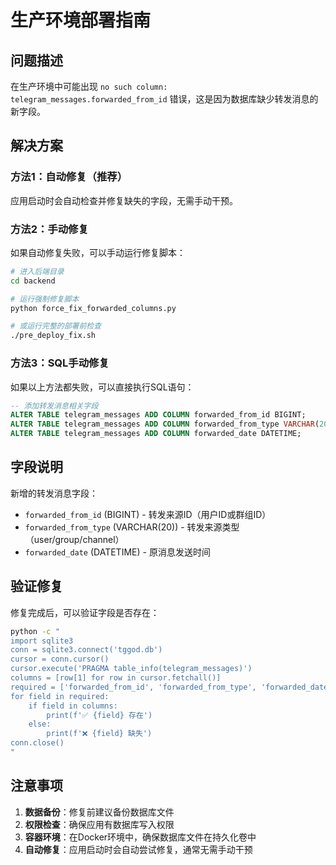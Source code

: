 # 生产环境部署指南

## 问题描述
在生产环境中可能出现 `no such column: telegram_messages.forwarded_from_id` 错误，这是因为数据库缺少转发消息的新字段。

## 解决方案

### 方法1：自动修复（推荐）
应用启动时会自动检查并修复缺失的字段，无需手动干预。

### 方法2：手动修复
如果自动修复失败，可以手动运行修复脚本：

```bash
# 进入后端目录
cd backend

# 运行强制修复脚本
python force_fix_forwarded_columns.py

# 或运行完整的部署前检查
./pre_deploy_fix.sh
```

### 方法3：SQL手动修复
如果以上方法都失败，可以直接执行SQL语句：

```sql
-- 添加转发消息相关字段
ALTER TABLE telegram_messages ADD COLUMN forwarded_from_id BIGINT;
ALTER TABLE telegram_messages ADD COLUMN forwarded_from_type VARCHAR(20);
ALTER TABLE telegram_messages ADD COLUMN forwarded_date DATETIME;
```

## 字段说明

新增的转发消息字段：

- `forwarded_from_id` (BIGINT) - 转发来源ID（用户ID或群组ID）
- `forwarded_from_type` (VARCHAR(20)) - 转发来源类型（user/group/channel）
- `forwarded_date` (DATETIME) - 原消息发送时间

## 验证修复

修复完成后，可以验证字段是否存在：

```bash
python -c "
import sqlite3
conn = sqlite3.connect('tggod.db')
cursor = conn.cursor()
cursor.execute('PRAGMA table_info(telegram_messages)')
columns = [row[1] for row in cursor.fetchall()]
required = ['forwarded_from_id', 'forwarded_from_type', 'forwarded_date']
for field in required:
    if field in columns:
        print(f'✅ {field} 存在')
    else:
        print(f'❌ {field} 缺失')
conn.close()
"
```

## 注意事项

1. **数据备份**：修复前建议备份数据库文件
2. **权限检查**：确保应用有数据库写入权限
3. **容器环境**：在Docker环境中，确保数据库文件在持久化卷中
4. **自动修复**：应用启动时会自动尝试修复，通常无需手动干预